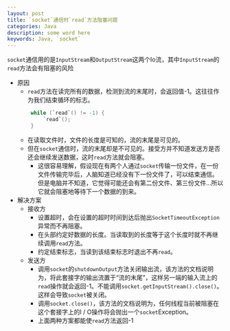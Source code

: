 ```yaml
---
layout: post
title: `socket`通信时`read`方法阻塞问题
categories: Java
description: some word here
keywords: Java, `socket`
---
```


`socket`通信用的是`InputStream`和`OutputStream`这两个Io流，其中`InputStream`的`read`方法会有阻塞的风险

- 原因
	- `read`方法在读完所有的数据，检测到流的末尾时，会返回值-1。这往往作为我们结束循环的标志。
	   ```java
		while (`read`() != -1) {
			`read`();
		}
	   ```
	- 在读取文件时，文件的长度是可知的，流的末尾是可见的。
	- 但在`socket`通信时，流的末尾却是不可见的。接受方并不知道发送方是否还会继续发送数据，这时`read`方法就会阻塞。
		- 这很容易理解，假设现在有两个人通过`socket`传输一份文件，在一份文件传输完毕后，人脑知道已经没有下一份文件了，可以结束通信。但是电脑并不知道，它觉得可能还会有第二份文件、第三份文件...所以它就会阻塞地等待下一个数据的到来。
- 解决方案
	- 接收方
		- 设置超时，会在设置的超时时间到达后抛出`SocketTimeoutException`异常而不再阻塞。
		- 在头部约定好数据的长度。当读取到的长度等于这个长度时就不再继续调用`read`方法。
		- 约定结束标志，当读到该结束标志时退出不再`read`。
	- 发送方
		- 调用`socket`的`shutdownOutput`方法关闭输出流，该方法的文档说明为，将此套接字的输出流置于“流的末尾”，这样另一端的输入流上的`read`操作就会返回-1。不能调用`socket.getInputStream().close()`。这样会导致`socket`被关闭。
		- 调用`socket.close()`，该方法的文档说明为，任何线程当前被阻塞在这个套接字上的I / O操作将会抛出一个`socket`Exception。
		- 上面两种方案都能使`read`方法返回-1

